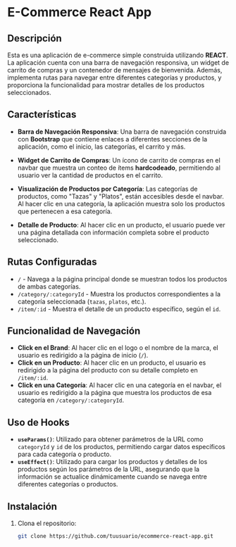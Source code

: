 # E-Commerce React App

## Descripción

Esta es una aplicación de e-commerce simple construida utilizando **REACT**. La aplicación cuenta con una barra de navegación responsiva, un widget de carrito de compras y un contenedor de mensajes de bienvenida. Además, implementa rutas para navegar entre diferentes categorías y productos, y proporciona la funcionalidad para mostrar detalles de los productos seleccionados.

## Características

- **Barra de Navegación Responsiva**: Una barra de navegación construida con **Bootstrap** que contiene enlaces a diferentes secciones de la aplicación, como el inicio, las categorías, el carrito y más.

- **Widget de Carrito de Compras**: Un ícono de carrito de compras en el navbar que muestra un conteo de ítems **hardcodeado**, permitiendo al usuario ver la cantidad de productos en el carrito.


- **Visualización de Productos por Categoría**: Las categorías de productos, como "Tazas" y "Platos", están accesibles desde el navbar. Al hacer clic en una categoría, la aplicación muestra solo los productos que pertenecen a esa categoría.

- **Detalle de Producto**: Al hacer clic en un producto, el usuario puede ver una página detallada con información completa sobre el producto seleccionado.

## Rutas Configuradas

- `/` - Navega a la página principal donde se muestran todos los productos de ambas categorías.
- `/category/:categoryId` - Muestra los productos correspondientes a la categoría seleccionada (`tazas`, `platos`, etc.).
- `/item/:id` - Muestra el detalle de un producto específico, según el `id`.

## Funcionalidad de Navegación

- **Click en el Brand**: Al hacer clic en el logo o el nombre de la marca, el usuario es redirigido a la página de inicio (`/`).
- **Click en un Producto**: Al hacer clic en un producto, el usuario es redirigido a la página del producto con su detalle completo en `/item/:id`.
- **Click en una Categoría**: Al hacer clic en una categoría en el navbar, el usuario es redirigido a la página que muestra los productos de esa categoría en `/category/:categoryId`.

## Uso de Hooks

- **`useParams()`**: Utilizado para obtener parámetros de la URL como `categoryId` y `id` de los productos, permitiendo cargar datos específicos para cada categoría o producto.
- **`useEffect()`**: Utilizado para cargar los productos y detalles de los productos según los parámetros de la URL, asegurando que la información se actualice dinámicamente cuando se navega entre diferentes categorías o productos.

## Instalación

1. Clona el repositorio:

   ```bash
   git clone https://github.com/tuusuario/ecommerce-react-app.git
